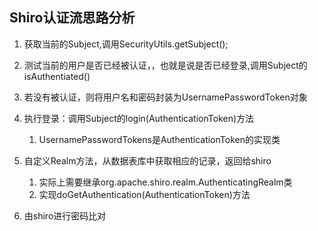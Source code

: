 ## Shiro认证流思路分析

1. 获取当前的Subject,调用SecurityUtils.getSubject();

2. 测试当前的用户是否已经被认证，，也就是说是否已经登录,调用Subject的isAuthentiated()
3. 若没有被认证，则将用户名和密码封装为UsernamePasswordToken对象
4. 执行登录：调用Subject的login(AuthenticationToken)方法
   1. UsernamePasswordTokens是AuthenticationToken的实现类

5. 自定义Realm方法，从数据表库中获取相应的记录，返回给shiro
   1. 实际上需要继承org.apache.shiro.realm.AuthenticatingRealm类
   2. 实现doGetAuthentication(AuthenticationToken)方法

6. 由shiro进行密码比对